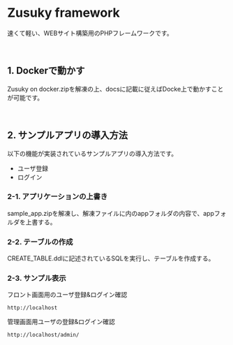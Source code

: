 # Zusuky framework  
速くて軽い、WEBサイト構築用のPHPフレームワークです。

<br>

## 1. Dockerで動かす
Zusuky on docker.zipを解凍の上、docsに記載に従えばDocke上で動かすことが可能です。

<br>

## 2. サンプルアプリの導入方法
以下の機能が実装されているサンプルアプリの導入方法です。
- ユーザ登録
- ログイン

### 2-1. アプリケーションの上書き
sample_app.zipを解凍し、解凍ファイルに内のappフォルダの内容で、appフォルダを上書する。

### 2-2. テーブルの作成
CREATE_TABLE.ddlに記述されているSQLを実行し、テーブルを作成する。

### 2-3. サンプル表示
フロント画面用のユーザ登録&ログイン確認

```
http://localhost
```

管理画面用ユーザの登録&ログイン確認

```
http://localhost/admin/
```
